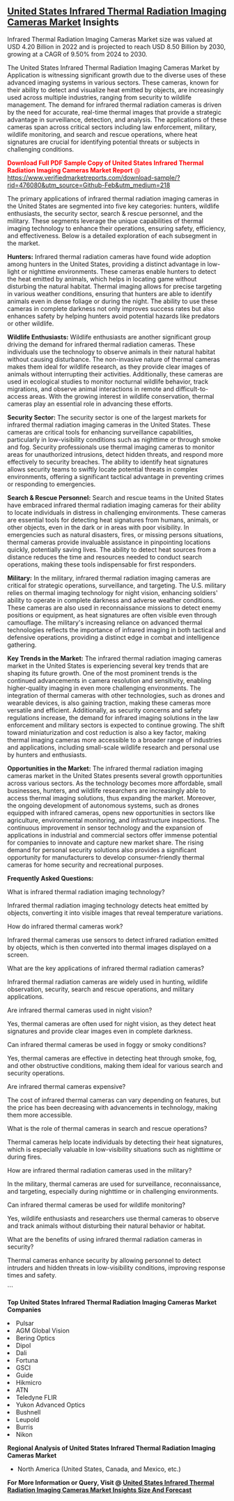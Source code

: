 <h2><a href="https://www.verifiedmarketreports.com/download-sample/?rid=476080&amp;utm_source=Github-Feb&amp;utm_medium=218" target="_blank">United States Infrared Thermal Radiation Imaging Cameras Market</a> Insights</h2><p>Infrared Thermal Radiation Imaging Cameras Market size was valued at USD 4.20 Billion in 2022 and is projected to reach USD 8.50 Billion by 2030, growing at a CAGR of 9.50% from 2024 to 2030.</p><p> <p>The United States Infrared Thermal Radiation Imaging Cameras Market by Application is witnessing significant growth due to the diverse uses of these advanced imaging systems in various sectors. These cameras, known for their ability to detect and visualize heat emitted by objects, are increasingly used across multiple industries, ranging from security to wildlife management. The demand for infrared thermal radiation cameras is driven by the need for accurate, real-time thermal images that provide a strategic advantage in surveillance, detection, and analysis. The applications of these cameras span across critical sectors including law enforcement, military, wildlife monitoring, and search and rescue operations, where heat signatures are crucial for identifying potential threats or subjects in challenging conditions. <p><span class=""><span style="color: #ff0000;"><strong>Download Full PDF Sample Copy of United States Infrared Thermal Radiation Imaging Cameras Market Report</strong> @ </span><a href="https://www.verifiedmarketreports.com/download-sample/?rid=476080&amp;utm_source=Github-Feb&amp;utm_medium=218" target="_blank">https://www.verifiedmarketreports.com/download-sample/?rid=476080&amp;utm_source=Github-Feb&amp;utm_medium=218</a></span></p></p> <p>The primary applications of infrared thermal radiation imaging cameras in the United States are segmented into five key categories: hunters, wildlife enthusiasts, the security sector, search & rescue personnel, and the military. These segments leverage the unique capabilities of thermal imaging technology to enhance their operations, ensuring safety, efficiency, and effectiveness. Below is a detailed exploration of each subsegment in the market.</p> <p><strong>Hunters:</strong> Infrared thermal radiation cameras have found wide adoption among hunters in the United States, providing a distinct advantage in low-light or nighttime environments. These cameras enable hunters to detect the heat emitted by animals, which helps in locating game without disturbing the natural habitat. Thermal imaging allows for precise targeting in various weather conditions, ensuring that hunters are able to identify animals even in dense foliage or during the night. The ability to use these cameras in complete darkness not only improves success rates but also enhances safety by helping hunters avoid potential hazards like predators or other wildlife.</p> <p><strong>Wildlife Enthusiasts:</strong> Wildlife enthusiasts are another significant group driving the demand for infrared thermal radiation cameras. These individuals use the technology to observe animals in their natural habitat without causing disturbance. The non-invasive nature of thermal cameras makes them ideal for wildlife research, as they provide clear images of animals without interrupting their activities. Additionally, these cameras are used in ecological studies to monitor nocturnal wildlife behavior, track migrations, and observe animal interactions in remote and difficult-to-access areas. With the growing interest in wildlife conservation, thermal cameras play an essential role in advancing these efforts.</p> <p><strong>Security Sector:</strong> The security sector is one of the largest markets for infrared thermal radiation imaging cameras in the United States. These cameras are critical tools for enhancing surveillance capabilities, particularly in low-visibility conditions such as nighttime or through smoke and fog. Security professionals use thermal imaging cameras to monitor areas for unauthorized intrusions, detect hidden threats, and respond more effectively to security breaches. The ability to identify heat signatures allows security teams to swiftly locate potential threats in complex environments, offering a significant tactical advantage in preventing crimes or responding to emergencies.</p> <p><strong>Search & Rescue Personnel:</strong> Search and rescue teams in the United States have embraced infrared thermal radiation imaging cameras for their ability to locate individuals in distress in challenging environments. These cameras are essential tools for detecting heat signatures from humans, animals, or other objects, even in the dark or in areas with poor visibility. In emergencies such as natural disasters, fires, or missing persons situations, thermal cameras provide invaluable assistance in pinpointing locations quickly, potentially saving lives. The ability to detect heat sources from a distance reduces the time and resources needed to conduct search operations, making these tools indispensable for first responders.</p> <p><strong>Military:</strong> In the military, infrared thermal radiation imaging cameras are critical for strategic operations, surveillance, and targeting. The U.S. military relies on thermal imaging technology for night vision, enhancing soldiers' ability to operate in complete darkness and adverse weather conditions. These cameras are also used in reconnaissance missions to detect enemy positions or equipment, as heat signatures are often visible even through camouflage. The military's increasing reliance on advanced thermal technologies reflects the importance of infrared imaging in both tactical and defensive operations, providing a distinct edge in combat and intelligence gathering.</p> <p><strong>Key Trends in the Market:</strong> The infrared thermal radiation imaging cameras market in the United States is experiencing several key trends that are shaping its future growth. One of the most prominent trends is the continued advancements in camera resolution and sensitivity, enabling higher-quality imaging in even more challenging environments. The integration of thermal cameras with other technologies, such as drones and wearable devices, is also gaining traction, making these cameras more versatile and efficient. Additionally, as security concerns and safety regulations increase, the demand for infrared imaging solutions in the law enforcement and military sectors is expected to continue growing. The shift toward miniaturization and cost reduction is also a key factor, making thermal imaging cameras more accessible to a broader range of industries and applications, including small-scale wildlife research and personal use by hunters and enthusiasts.</p> <p><strong>Opportunities in the Market:</strong> The infrared thermal radiation imaging cameras market in the United States presents several growth opportunities across various sectors. As the technology becomes more affordable, small businesses, hunters, and wildlife researchers are increasingly able to access thermal imaging solutions, thus expanding the market. Moreover, the ongoing development of autonomous systems, such as drones equipped with infrared cameras, opens new opportunities in sectors like agriculture, environmental monitoring, and infrastructure inspections. The continuous improvement in sensor technology and the expansion of applications in industrial and commercial sectors offer immense potential for companies to innovate and capture new market share. The rising demand for personal security solutions also provides a significant opportunity for manufacturers to develop consumer-friendly thermal cameras for home security and recreational purposes.</p> <p><strong>Frequently Asked Questions:</strong></p> <p>What is infrared thermal radiation imaging technology?</p> <p>Infrared thermal radiation imaging technology detects heat emitted by objects, converting it into visible images that reveal temperature variations.</p> <p>How do infrared thermal cameras work?</p> <p>Infrared thermal cameras use sensors to detect infrared radiation emitted by objects, which is then converted into thermal images displayed on a screen.</p> <p>What are the key applications of infrared thermal radiation cameras?</p> <p>Infrared thermal radiation cameras are widely used in hunting, wildlife observation, security, search and rescue operations, and military applications.</p> <p>Are infrared thermal cameras used in night vision?</p> <p>Yes, thermal cameras are often used for night vision, as they detect heat signatures and provide clear images even in complete darkness.</p> <p>Can infrared thermal cameras be used in foggy or smoky conditions?</p> <p>Yes, thermal cameras are effective in detecting heat through smoke, fog, and other obstructive conditions, making them ideal for various search and security operations.</p> <p>Are infrared thermal cameras expensive?</p> <p>The cost of infrared thermal cameras can vary depending on features, but the price has been decreasing with advancements in technology, making them more accessible.</p> <p>What is the role of thermal cameras in search and rescue operations?</p> <p>Thermal cameras help locate individuals by detecting their heat signatures, which is especially valuable in low-visibility situations such as nighttime or during fires.</p> <p>How are infrared thermal radiation cameras used in the military?</p> <p>In the military, thermal cameras are used for surveillance, reconnaissance, and targeting, especially during nighttime or in challenging environments.</p> <p>Can infrared thermal cameras be used for wildlife monitoring?</p> <p>Yes, wildlife enthusiasts and researchers use thermal cameras to observe and track animals without disturbing their natural behavior or habitat.</p> <p>What are the benefits of using infrared thermal radiation cameras in security?</p> <p>Thermal cameras enhance security by allowing personnel to detect intruders and hidden threats in low-visibility conditions, improving response times and safety.</p> ```</p><p><strong>Top United States Infrared Thermal Radiation Imaging Cameras Market Companies</strong></p><div data-test-id=""><p><li>Pulsar</li><li> AGM Global Vision</li><li> Bering Optics</li><li> Dipol</li><li> Dali</li><li> Fortuna</li><li> GSCI</li><li> Guide</li><li> Hikmicro</li><li> ATN</li><li> Teledyne FLIR</li><li> Yukon Advanced Optics</li><li> Bushnell</li><li> Leupold</li><li> Burris</li><li> Nikon</li></p><div><strong>Regional Analysis of&nbsp;United States Infrared Thermal Radiation Imaging Cameras Market</strong></div><ul><li dir="ltr"><p dir="ltr">North America&nbsp;(United States, Canada, and Mexico, etc.)</p></li></ul><p><strong>For More Information or Query, Visit @&nbsp;</strong><strong><a href="https://www.verifiedmarketreports.com/product/infrared-thermal-radiation-imaging-cameras-market/?utm_source=Github-Feb&amp;utm_medium=218" target="_blank">United States Infrared Thermal Radiation Imaging Cameras Market Insights Size And Forecast</a></strong></p></div>
